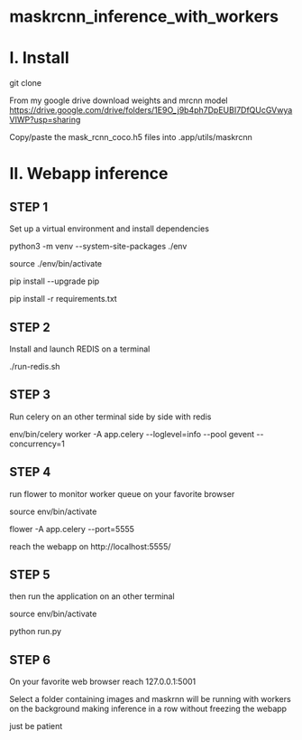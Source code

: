 # maskrcnn_inference_with_workers


# I. Install

git clone 


From my google drive download weights and mrcnn model 
https://drive.google.com/drive/folders/1E9O_j9b4ph7DpEUBI7DfQUcGVwyaVIWP?usp=sharing

Copy/paste the mask_rcnn_coco.h5 files into .app/utils/maskrcnn

# II. Webapp inference 

## STEP 1

Set up a virtual environment and install dependencies

python3 -m venv --system-site-packages ./env

source ./env/bin/activate

pip install --upgrade pip

pip install -r requirements.txt


## STEP 2 

Install and launch REDIS on a terminal

 ./run-redis.sh

## STEP 3 

Run celery on an other terminal side by side with redis

env/bin/celery worker -A app.celery --loglevel=info --pool gevent --concurrency=1

## STEP 4

run flower to monitor worker queue on your favorite browser

source env/bin/activate

flower -A app.celery --port=5555

reach the webapp on  http://localhost:5555/

## STEP 5

then run the application on an other terminal

source env/bin/activate

python run.py


## STEP 6

On your favorite web browser reach 127.0.0.1:5001

Select a folder containing images and maskrnn will be running with workers on the background making inference in a row without freezing the webapp

just be patient

